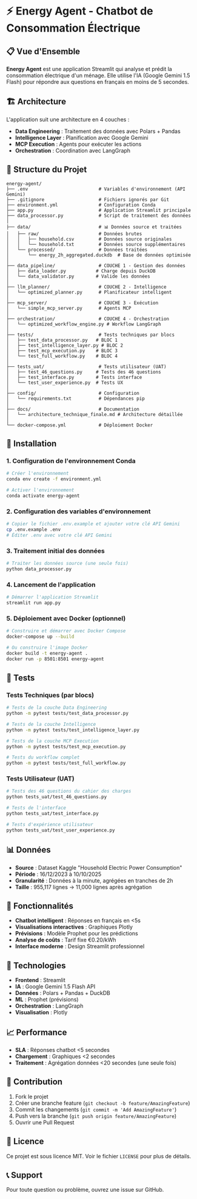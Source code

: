 # ⚡ Energy Agent - Chatbot de Consommation Électrique

## 📋 Vue d'Ensemble

**Energy Agent** est une application Streamlit qui analyse et prédit la consommation électrique d'un ménage. Elle utilise l'IA (Google Gemini 1.5 Flash) pour répondre aux questions en français en moins de 5 secondes.

## 🏗️ Architecture

L'application suit une architecture en 4 couches :
- **Data Engineering** : Traitement des données avec Polars + Pandas
- **Intelligence Layer** : Planification avec Google Gemini
- **MCP Execution** : Agents pour exécuter les actions
- **Orchestration** : Coordination avec LangGraph

## 📁 Structure du Projet

```
energy-agent/
├── .env                          # Variables d'environnement (API Gemini)
├── .gitignore                    # Fichiers ignorés par Git
├── environment.yml               # Configuration Conda
├── app.py                        # Application Streamlit principale
├── data_processor.py             # Script de traitement des données
│
├── data/                         # 📊 Données source et traitées
│   ├── raw/                      # Données brutes
│   │   ├── household.csv         # Données source originales
│   │   └── household.txt         # Données source supplémentaires
│   └── processed/                # Données traitées
│       └── energy_2h_aggregated.duckdb  # Base de données optimisée
│
├── data_pipeline/                # COUCHE 1 - Gestion des données
│   ├── data_loader.py           # Charge depuis DuckDB
│   └── data_validator.py        # Valide les données
│
├── llm_planner/                  # COUCHE 2 - Intelligence
│   └── optimized_planner.py      # Planificateur intelligent
│
├── mcp_server/                   # COUCHE 3 - Exécution
│   └── simple_mcp_server.py      # Agents MCP
│
├── orchestration/                # COUCHE 4 - Orchestration
│   └── optimized_workflow_engine.py # Workflow LangGraph
│
├── tests/                        # Tests techniques par blocs
│   ├── test_data_processor.py   # BLOC 1
│   ├── test_intelligence_layer.py # BLOC 2
│   ├── test_mcp_execution.py    # BLOC 3
│   └── test_full_workflow.py    # BLOC 4
│
├── tests_uat/                    # Tests utilisateur (UAT)
│   ├── test_46_questions.py     # Tests des 46 questions
│   ├── test_interface.py        # Tests interface
│   └── test_user_experience.py  # Tests UX
│
├── config/                       # Configuration
│   └── requirements.txt          # Dépendances pip
│
├── docs/                         # Documentation
│   └── architecture_technique_finale.md # Architecture détaillée
│
└── docker-compose.yml            # Déploiement Docker
```

## 🚀 Installation

### 1. Configuration de l'environnement Conda
```bash
# Créer l'environnement
conda env create -f environment.yml

# Activer l'environnement
conda activate energy-agent
```

### 2. Configuration des variables d'environnement
```bash
# Copier le fichier .env.example et ajouter votre clé API Gemini
cp .env.example .env
# Éditer .env avec votre clé API Gemini
```

### 3. Traitement initial des données
```bash
# Traiter les données source (une seule fois)
python data_processor.py
```

### 4. Lancement de l'application
```bash
# Démarrer l'application Streamlit
streamlit run app.py
```

### 5. Déploiement avec Docker (optionnel)
```bash
# Construire et démarrer avec Docker Compose
docker-compose up --build

# Ou construire l'image Docker
docker build -t energy-agent .
docker run -p 8501:8501 energy-agent
```

## 🧪 Tests

### Tests Techniques (par blocs)
```bash
# Tests de la couche Data Engineering
python -m pytest tests/test_data_processor.py

# Tests de la couche Intelligence
python -m pytest tests/test_intelligence_layer.py

# Tests de la couche MCP Execution
python -m pytest tests/test_mcp_execution.py

# Tests du workflow complet
python -m pytest tests/test_full_workflow.py
```

### Tests Utilisateur (UAT)
```bash
# Tests des 46 questions du cahier des charges
python tests_uat/test_46_questions.py

# Tests de l'interface
python tests_uat/test_interface.py

# Tests d'expérience utilisateur
python tests_uat/test_user_experience.py
```

## 📊 Données

- **Source** : Dataset Kaggle "Household Electric Power Consumption"
- **Période** : 16/12/2023 à 10/10/2025
- **Granularité** : Données à la minute, agrégées en tranches de 2h
- **Taille** : 955,117 lignes → 11,000 lignes après agrégation

## 🎯 Fonctionnalités

- **Chatbot intelligent** : Réponses en français en <5s
- **Visualisations interactives** : Graphiques Plotly
- **Prévisions** : Modèle Prophet pour les prédictions
- **Analyse de coûts** : Tarif fixe €0.20/kWh
- **Interface moderne** : Design Streamlit professionnel

## 🔧 Technologies

- **Frontend** : Streamlit
- **IA** : Google Gemini 1.5 Flash API
- **Données** : Polars + Pandas + DuckDB
- **ML** : Prophet (prévisions)
- **Orchestration** : LangGraph
- **Visualisation** : Plotly

## 📈 Performance

- **SLA** : Réponses chatbot <5 secondes
- **Chargement** : Graphiques <2 secondes
- **Traitement** : Agrégation données <20 secondes (une seule fois)

## 🤝 Contribution

1. Fork le projet
2. Créer une branche feature (`git checkout -b feature/AmazingFeature`)
3. Commit les changements (`git commit -m 'Add AmazingFeature'`)
4. Push vers la branche (`git push origin feature/AmazingFeature`)
5. Ouvrir une Pull Request

## 📄 Licence

Ce projet est sous licence MIT. Voir le fichier `LICENSE` pour plus de détails.

## 📞 Support

Pour toute question ou problème, ouvrez une issue sur GitHub.
